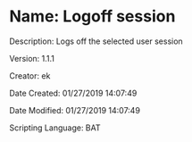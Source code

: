 ﻿# Name: Logoff session

Description: Logs off the selected user session

Version: 1.1.1

Creator: ek

Date Created: 01/27/2019 14:07:49

Date Modified: 01/27/2019 14:07:49

Scripting Language: BAT

